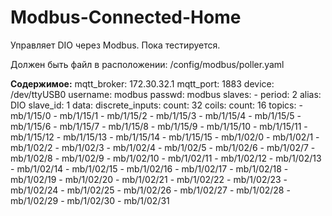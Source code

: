 # Modbus-Connected-Home
Управляет DIO через Modbus. Пока тестируется.

Должен быть файл в расположении: /config/modbus/poller.yaml

**Содержимое:**
  mqtt_broker: 172.30.32.1
  mqtt_port: 1883
  device: /dev/ttyUSB0
  username: modbus
  passwd: modbus
  slaves:
    -
      period: 2
      alias: DIO
      slave_id: 1
      data:
        discrete_inputs:
          count: 32
        coils:
          count: 16
      topics:
      - mb/1/15/0
      - mb/1/15/1
      - mb/1/15/2
      - mb/1/15/3
      - mb/1/15/4
      - mb/1/15/5
      - mb/1/15/6
      - mb/1/15/7
      - mb/1/15/8
      - mb/1/15/9
      - mb/1/15/10
      - mb/1/15/11
      - mb/1/15/12
      - mb/1/15/13
      - mb/1/15/14
      - mb/1/15/15
      - mb/1/02/0
      - mb/1/02/1
      - mb/1/02/2
      - mb/1/02/3
      - mb/1/02/4
      - mb/1/02/5
      - mb/1/02/6
      - mb/1/02/7
      - mb/1/02/8
      - mb/1/02/9
      - mb/1/02/10
      - mb/1/02/11
      - mb/1/02/12
      - mb/1/02/13
      - mb/1/02/14
      - mb/1/02/15
      - mb/1/02/16
      - mb/1/02/17
      - mb/1/02/18
      - mb/1/02/19
      - mb/1/02/20
      - mb/1/02/21
      - mb/1/02/22
      - mb/1/02/23
      - mb/1/02/24
      - mb/1/02/25
      - mb/1/02/26
      - mb/1/02/27
      - mb/1/02/28
      - mb/1/02/29
      - mb/1/02/30
      - mb/1/02/31
      
